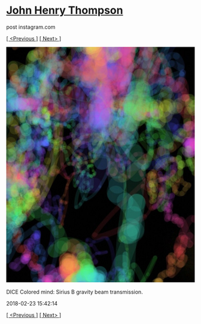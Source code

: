 # [John Henry Thompson](../README.md)
post instagram.com

[[ <Previous ]](2018-02-23-2.md) [[ Next> ]](2018-02-23-4.md)

[![](../media/2018-02-23/DICE-Colored-mind-Sirius-B-gravity-beam-transmission.jpg)](../README.md)

DICE Colored mind: Sirius B gravity beam transmission.

2018-02-23 15:42:14

[[ <Previous ]](2018-02-23-2.md) [[ Next> ]](2018-02-23-4.md)